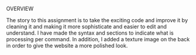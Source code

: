 OVERVIEW

The story to this assignment is to take the exciting code and improve it by cleaning it and making it more sophisticate and easier to edit and understand. I have made the syntax and sections to indicate what is processing per command. In addition, I added a texture image on the back in order to give the website a more polished look. 
